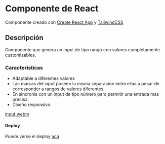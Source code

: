 # Componente de React

Componente creado con [Create React App](https://github.com/facebook/create-react-app) y [TailwindCSS](https://tailwindcss.com/)

## Descripción

Componente que genera un input de tipo rango con valores completamente customizables.

### Características

- Adaptable a diferentes valores
- Las marcas del input poseen la misma separación entre ellas a pesar de corresponder a rangos de valores diferentes.
- En sincronía con un input de tipo número para permitir una entrada mas precisa.
- Diseño responsivo

[input.webm](https://github.com/Ashlank/Componente-Input-Range/assets/88116420/8f8c8a63-9b75-4675-bfdc-32acdcf8d23a)

#### Deploy

Puede verse el deploy [acá](https://componente-input-range.vercel.app/)
